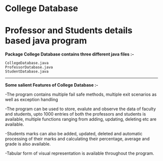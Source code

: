# College Database 
# Professor and Students details based java program

  **Package College Database contains three different java files :-**
  
    CollegeDatabase.java
    ProfessorDatabase.java
    StudentDatabase.java    
- - - -
  **Some salient Features of College Database :-**
  
   -The program contains multiple fail safe methods, multiple exit scenarios as well as exception handling
   
   -The program can be used to store, evalute and observe the data of faculty and students, upto 1000 entries
   of both the professors and students is available, multiple functions ranging from adding, updating, deleting 
   etc are available. 
   
   -Students marks can also be added, updated, deleted and automatic processing of their marks and calculating 
   their percentage, average and grade is also available.
   
   -Tabular form of visual representation is available throughout the program.

